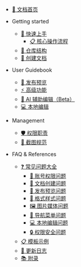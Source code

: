 <!-- _sidebar.md -->

* [📖 文档首页](README.md)

* Getting started
  * [🚀 快速上手](01-getting-started.md)
    * [📋 核心操作流程](01-getting-started.md#📋-核心操作流程)
  * [📁 仓库结构](02-repository-guide.md)
  * [📝 创建文档](03-create-docs.md)

* User Guidebook
  * [🚀 发布预览](04-publish-guide.md)
  * [⚡ 高级功能](05-advanced-features.md)
  * [🤖 AI 辅助编辑（Beta）](06-ai-editing.md)
  * [💻 本地编辑](07-local-editing.md)

* Management
  * [🛡️ 权限职责](08-responsibilities.md)
  * [📸 截图规范](09-screenshot-guide.md)
  
* FAQ & References
  * [❓ 常见问题大全](10-faq.md)
    * [👤 账号权限问题](10-faq.md#👤-账号和权限问题)
    * [📝 文档创建问题](10-faq.md#📝-文档创建问题)
    * [🚀 发布预览问题](10-faq.md#🚀-发布和预览问题)
    * [🎨 格式样式问题](10-faq.md#🎨-格式和样式问题)
    * [🖼️ 图片媒体问题](10-faq.md#🖼️-图片和媒体问题)
    * [🧭 导航菜单问题](10-faq.md#🧭-导航和菜单问题)
    * [💻 本地编辑问题](10-faq.md#💻-本地编辑问题)
    * [🔒 权限安全问题](10-faq.md#🔒-权限和安全问题)
  * [📋 模板示例](11-templates.md)
  * [📅 更新日志](12-changelog.md)
  * [📚 附录](13-appendix.md)
